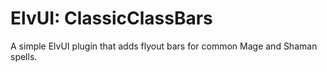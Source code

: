 # ElvUI: ClassicClassBars
A simple ElvUI plugin that adds flyout bars for common Mage and Shaman spells.
